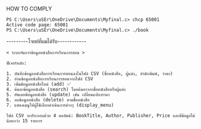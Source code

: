 HOW TO COMPLY

    PS C:\Users\uSEr\OneDrive\Documents\Myfinal.c> chcp 65001        
    Active code page: 65001
    PS C:\Users\uSEr\OneDrive\Documents\Myfinal.c> ./book    



 
---------โจทย์ที่ผมได้รับ------------

    < ระบบจัดการข้อมูลหนังสือการเรียนการสอน >
    
    ฟีเจอร์หลัก:
    
    1. บันทึกข้อมูลหนังสือการเรียนการสอนลงในไฟล์ CSV (ชื่อหนังสือ, ผู้แต่ง, สำนักพิมพ์, ราคา)
    2. อ่านข้อมูลหนังสือการเรียนการสอนจากไฟล์ CSV 
    3. เพิ่มข้อมูลหนังสือใหม่ (add) ✅
    4. ค้นหาข้อมูลหนังสือ (search) โดยค้นหาจากชื่อหนังสือหรือผู้แต่ง 
    5. อัพเดทข้อมูลหนังสือ (update) เช่น เปลี่ยนแปลงราคา
    6. ลบข้อมูลหนังสือ (delete) ตามชื่อหนังสือ
    7. แสดงเมนูให้ผู้ใช้เลือกดำเนินการต่างๆ (display_menu) 
    
    ไฟล์ CSV จะประกอบด้วย 4 คอลัมน์: BookTitle, Author, Publisher, Price และมีข้อมูลไม่น้อยกว่า 15 รายการ
